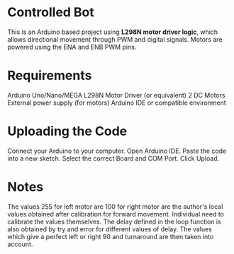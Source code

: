 # Controlled Bot

This is an Arduino based project using  **L298N motor driver logic**, which allows directional movement through PWM and digital signals. Motors are powered using the ENA and ENB PWM pins.

# Requirements
Arduino Uno/Nano/MEGA
L298N Motor Driver (or equivalent)
2 DC Motors
External power supply (for motors)
Arduino IDE or compatible environment

# Uploading the Code
Connect your Arduino to your computer.
Open Arduino IDE.
Paste the code into a new sketch.
Select the correct Board and COM Port.
Click Upload.

# Notes
The values 255 for left motor are 100 for right motor are the author's local values obtained after calibration for forward movement. Individual need to calibrate the values themselves.
The delay defined in the loop function is also obtained by try and error for different values of delay. The values which give a perfect left or right 90 and turnaround are then taken into account. 
